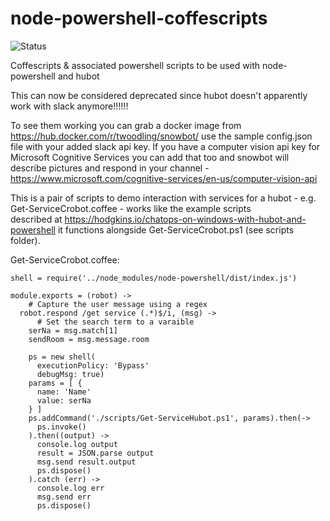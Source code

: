 # node-powershell-coffescripts

![Status](https://img.shields.io/badge/Bots-Rule-brightgreen.svg)

Coffescripts &amp; associated powershell scripts to be used with node-powershell and hubot

This can now be considered deprecated since hubot doesn't apparently work with slack anymore!!!!!!

To see them working you can grab a docker image from https://hub.docker.com/r/twoodling/snowbot/
use the sample config.json file with your added slack api key.  If you have a computer vision api
key for Microsoft Cognitive Services you can add that too and snowbot will describe pictures and
respond in your channel - https://www.microsoft.com/cognitive-services/en-us/computer-vision-api

This is a pair of scripts to demo interaction with services for a hubot - e.g.
Get-ServiceCrobot.coffee - works like the example scripts  
described at https://hodgkins.io/chatops-on-windows-with-hubot-and-powershell
it functions alongside Get-ServiceCrobot.ps1 (see scripts folder).

Get-ServiceCrobot.coffee:

```
shell = require('../node_modules/node-powershell/dist/index.js')

module.exports = (robot) ->
    # Capture the user message using a regex
  robot.respond /get service (.*)$/i, (msg) ->
      # Set the search term to a varaible
    serNa = msg.match[1]
    sendRoom = msg.message.room

    ps = new shell(
      executionPolicy: 'Bypass'
      debugMsg: true)
    params = [ {
      name: 'Name'
      value: serNa
    } ]
    ps.addCommand('./scripts/Get-ServiceHubot.ps1', params).then(->
      ps.invoke()
    ).then((output) ->
      console.log output
      result = JSON.parse output
      msg.send result.output
      ps.dispose()
    ).catch (err) ->
      console.log err
      msg.send err
      ps.dispose()
      
```

